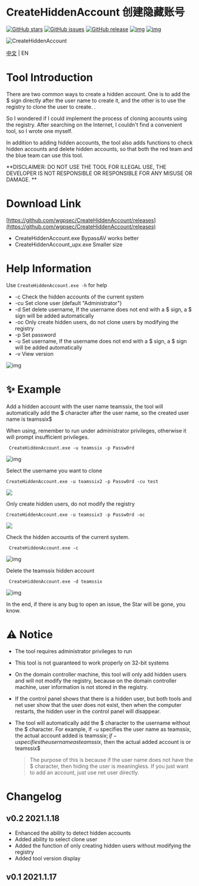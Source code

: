 # CreateHiddenAccount 创建隐藏账号



[![GitHub stars](https://img.shields.io/github/stars/wgpsec/CreateHiddenAccount)](https://github.com/wgpsec/CreateHiddenAccount) [![GitHub issues](https://img.shields.io/github/issues/wgpsec/CreateHiddenAccount)](https://github.com/wgpsec/CreateHiddenAccount/issues) [![GitHub release](https://img.shields.io/github/release/wgpsec/CreateHiddenAccount)](https://github.com/wgpsec/CreateHiddenAccount/releases)  [![img](https://img.shields.io/badge/author-TeamsSix-blueviolet)](https://github.com/teamssix) [![img](https://img.shields.io/badge/WgpSec-%E7%8B%BC%E7%BB%84%E5%AE%89%E5%85%A8%E5%9B%A2%E9%98%9F-blue)](https://github.com/wgpsec)

![CreateHiddenAccount](https://socialify.git.ci/wgpsec/CreateHiddenAccount/image?description=1&font=Inter&forks=1&issues=1&language=1&logo=https%3A%2F%2Favatars.githubusercontent.com%2Fu%2F49087564&owner=1&pattern=Circuit%20Board&pulls=1&stargazers=1&theme=Dark)

[中文](https://github.com/wgpsec/CreateHiddenAccount/blob/master/README_ZH.md) | EN

# Tool Introduction

There are two common ways to create a hidden account. One is to add the $ sign directly after the user name to create it, and the other is to use the registry to clone the user to create. .

So I wondered if I could implement the process of cloning accounts using the registry. After searching on the Internet, I couldn't find a convenient tool, so I wrote one myself.

In addition to adding hidden accounts, the tool also adds functions to check hidden accounts and delete hidden accounts, so that both the red team and the blue team can use this tool.

**DISCLAIMER: DO NOT USE THE TOOL FOR ILLEGAL USE, THE DEVELOPER IS NOT RESPONSIBLE OR RESPONSIBLE FOR ANY MISUSE OR DAMAGE. **

# Download Link

[https://github.com/wgpsec/CreateHiddenAccount/releases](https://github.com/wgpsec/CreateHiddenAccount/releases)

- CreateHiddenAccount.exe           BypassAV works better
- CreateHiddenAccount_upx.exe   Smaller size

# Help Information

Use `CreateHiddenAccount.exe -h` for help

- -c  Check the hidden accounts of the current system
- -cu Set clone user (default "Administrator")
- -d  Set delete username, If the username does not end with a $ sign, a $ sign will be added automatically
- -oc Only create hidden users, do not clone users by modifying the registry
- -p  Set password
- -u Set username, If the username does not end with a $ sign, a $ sign will be added automatically
- -v View version

![img](./images/1.png)

# ✨ Example

Add a hidden account with the user name teamssix, the tool will automatically add the $ character after the user name, so the created user name is teamssix$

When using, remember to run under administrator privileges, otherwise it will prompt insufficient privileges.

```
 CreateHiddenAccount.exe -u teamssix -p Passw0rd
```

![img](./images/2.png)

Select the username you want to clone

```
CreateHiddenAccount.exe -u teamssix2 -p Passw0rd -cu test
```

![](./images/3.png)

Only create hidden users, do not modify the registry

```
CreateHiddenAccount.exe -u teamssix3 -p Passw0rd -oc
```

![](./images/4.png)

Check the hidden accounts of the current system.

```
 CreateHiddenAccount.exe -c
```

![img](./images/5.png)

Delete the teamssix hidden account

```
 CreateHiddenAccount.exe -d teamssix
```

![img](./images/6.png)

In the end, if there is any bug to open an issue, the Star will be gone, you know.

# ⚠️ Notice

- The tool requires administrator privileges to run

- This tool is not guaranteed to work properly on 32-bit systems

- On the domain controller machine, this tool will only add hidden users and will not modify the registry, because on the domain controller machine, user information is not stored in the registry.

- If the control panel shows that there is a hidden user, but both tools and net user show that the user does not exist, then when the computer restarts, the hidden user in the control panel will disappear.

- The tool will automatically add the $ character to the username without the $ character. For example, if -u specifies the user name as teamssix, the actual account added is teamssix$; if -u specifies the user name as teamssix$, then the actual added account is or teamssix$

  >  The purpose of this is because if the user name does not have the $ character, then hiding the user is meaningless. If you just want to add an account, just use net user directly.

# Changelog

## v0.2 2021.1.18

* Enhanced the ability to detect hidden accounts
* Added ability to select clone user
* Added the function of only creating hidden users without modifying the registry
* Added tool version display

## v0.1 2021.1.17